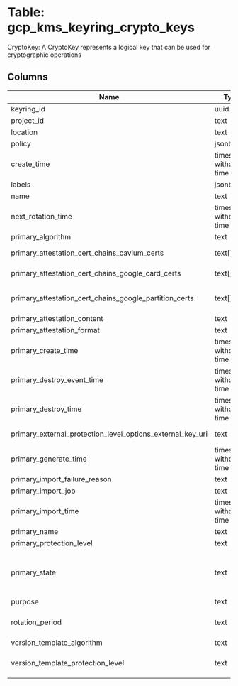 
# Table: gcp_kms_keyring_crypto_keys
CryptoKey: A CryptoKey represents a logical key that can be used for cryptographic operations
## Columns
| Name        | Type           | Description  |
| ------------- | ------------- | -----  |
|keyring_id|uuid|Unique ID of gcp_kms_keyrings table (FK)|
|project_id|text|GCP Project Id of the resource|
|location|text||
|policy|jsonb||
|create_time|timestamp without time zone|CreateTime: Output only|
|labels|jsonb|Labels: Labels with user-defined metadata|
|name|text|Name: Output only|
|next_rotation_time|timestamp without time zone|NextRotationTime: At next_rotation_time, the Key Management Service will automatically: 1|
|primary_algorithm|text|Algorithm: Output only|
|primary_attestation_cert_chains_cavium_certs|text[]|CaviumCerts: Cavium certificate chain corresponding to the attestation.|
|primary_attestation_cert_chains_google_card_certs|text[]|GoogleCardCerts: Google card certificate chain corresponding to the attestation.|
|primary_attestation_cert_chains_google_partition_certs|text[]|GooglePartitionCerts: Google partition certificate chain corresponding to the attestation.|
|primary_attestation_content|text|Content: Output only|
|primary_attestation_format|text|Format: Output only|
|primary_create_time|timestamp without time zone|CreateTime: Output only|
|primary_destroy_event_time|timestamp without time zone|DestroyEventTime: Output only|
|primary_destroy_time|timestamp without time zone|DestroyTime: Output only|
|primary_external_protection_level_options_external_key_uri|text|ExternalKeyUri: The URI for an external resource that this CryptoKeyVersion represents.|
|primary_generate_time|timestamp without time zone|GenerateTime: Output only|
|primary_import_failure_reason|text|ImportFailureReason: Output only|
|primary_import_job|text|ImportJob: Output only|
|primary_import_time|timestamp without time zone|ImportTime: Output only|
|primary_name|text|Name: Output only|
|primary_protection_level|text|ProtectionLevel: Output only|
|primary_state|text|State: The current state of the CryptoKeyVersion.  Possible values:   "CRYPTO_KEY_VERSION_STATE_UNSPECIFIED" - Not specified.   "PENDING_GENERATION" - This version is still being generated|
|purpose|text|Purpose: Immutable|
|rotation_period|text|RotationPeriod: next_rotation_time will be advanced by this period when the service automatically rotates a key|
|version_template_algorithm|text|Algorithm: Required|
|version_template_protection_level|text|ProtectionLevel: ProtectionLevel to use when creating a CryptoKeyVersion based on this template|
